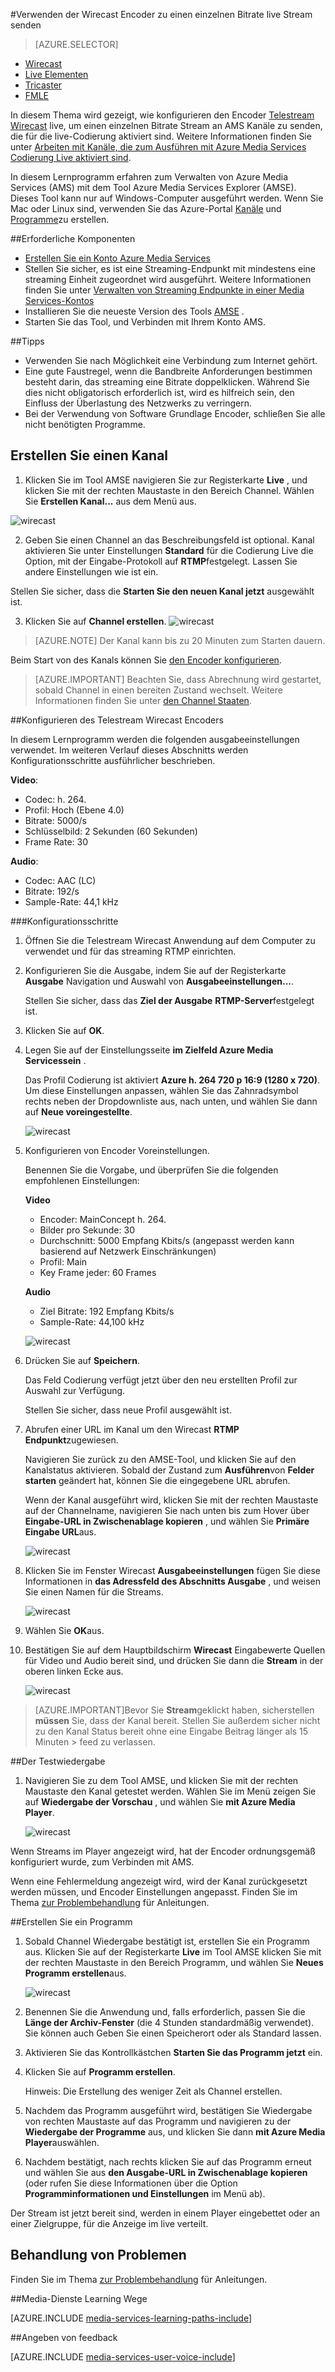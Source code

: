 <properties 
    pageTitle="Konfigurieren den Encoder Telestream Wirecast zum Senden eines einzelnen Bitrate live Streams | Microsoft Azure" 
    description="In diesem Thema wird gezeigt, wie konfigurieren den Encoder Wirecast live, um einen einzelnen Bitrate Stream an AMS Kanäle zu senden, die für die live-Codierung aktiviert sind. " 
    services="media-services" 
    documentationCenter="" 
    authors="Juliako" 
    manager="erikre" 
    editor=""/>

<tags 
    ms.service="media-services" 
    ms.workload="media" 
    ms.tgt_pltfrm="na" 
    ms.devlang="ne" 
    ms.topic="article" 
    ms.date="10/12/2016"
    ms.author="juliako;cenkdin;anilmur"/>

#<a name="use-the-wirecast-encoder-to-send-a-single-bitrate-live-stream"></a>Verwenden der Wirecast Encoder zu einen einzelnen Bitrate live Stream senden

> [AZURE.SELECTOR]
- [Wirecast](media-services-configure-wirecast-live-encoder.md)
- [Live Elementen](media-services-configure-elemental-live-encoder.md)
- [Tricaster](media-services-configure-tricaster-live-encoder.md)
- [FMLE](media-services-configure-fmle-live-encoder.md)

In diesem Thema wird gezeigt, wie konfigurieren den Encoder [Telestream Wirecast](http://www.telestream.net/wirecast/overview.htm) live, um einen einzelnen Bitrate Stream an AMS Kanäle zu senden, die für die live-Codierung aktiviert sind.  Weitere Informationen finden Sie unter [Arbeiten mit Kanäle, die zum Ausführen mit Azure Media Services Codierung Live aktiviert sind](media-services-manage-live-encoder-enabled-channels.md).

In diesem Lernprogramm erfahren zum Verwalten von Azure Media Services (AMS) mit dem Tool Azure Media Services Explorer (AMSE). Dieses Tool kann nur auf Windows-Computer ausgeführt werden. Wenn Sie Mac oder Linux sind, verwenden Sie das Azure-Portal [Kanäle](media-services-portal-creating-live-encoder-enabled-channel.md#create-a-channel) und [Programme](media-services-portal-creating-live-encoder-enabled-channel.md#create-and-manage-a-program)zu erstellen.


##<a name="prerequisites"></a>Erforderliche Komponenten

- [Erstellen Sie ein Konto Azure Media Services](media-services-portal-create-account.md)
- Stellen Sie sicher, es ist eine Streaming-Endpunkt mit mindestens eine streaming Einheit zugeordnet wird ausgeführt. Weitere Informationen finden Sie unter [Verwalten von Streaming Endpunkte in einer Media Services-Kontos](media-services-portal-manage-streaming-endpoints.md)
- Installieren Sie die neueste Version des Tools [AMSE](https://github.com/Azure/Azure-Media-Services-Explorer) .
- Starten Sie das Tool, und Verbinden mit Ihrem Konto AMS.

##<a name="tips"></a>Tipps

- Verwenden Sie nach Möglichkeit eine Verbindung zum Internet gehört.
- Eine gute Faustregel, wenn die Bandbreite Anforderungen bestimmen besteht darin, das streaming eine Bitrate doppelklicken. Während Sie dies nicht obligatorisch erforderlich ist, wird es hilfreich sein, den Einfluss der Überlastung des Netzwerks zu verringern.
- Bei der Verwendung von Software Grundlage Encoder, schließen Sie alle nicht benötigten Programme.


## <a name="create-a-channel"></a>Erstellen Sie einen Kanal

1.  Klicken Sie im Tool AMSE navigieren Sie zur Registerkarte **Live** , und klicken Sie mit der rechten Maustaste in den Bereich Channel. Wählen Sie **Erstellen Kanal...** aus dem Menü aus.

![wirecast](./media/media-services-wirecast-live-encoder/media-services-wirecast1.png)

2. Geben Sie einen Channel an das Beschreibungsfeld ist optional. Kanal aktivieren Sie unter Einstellungen **Standard** für die Codierung Live die Option, mit der Eingabe-Protokoll auf **RTMP**festgelegt. Lassen Sie andere Einstellungen wie ist ein.


Stellen Sie sicher, dass die **Starten Sie den neuen Kanal jetzt** ausgewählt ist.

3. Klicken Sie auf **Channel erstellen**.
![wirecast](./media/media-services-wirecast-live-encoder/media-services-wirecast2.png)

>[AZURE.NOTE] Der Kanal kann bis zu 20 Minuten zum Starten dauern.

Beim Start von des Kanals können Sie [den Encoder konfigurieren](media-services-configure-wirecast-live-encoder.md#configure_wirecast_rtmp).

>[AZURE.IMPORTANT] Beachten Sie, dass Abrechnung wird gestartet, sobald Channel in einen bereiten Zustand wechselt. Weitere Informationen finden Sie unter [den Channel Staaten](media-services-manage-live-encoder-enabled-channels.md#states).

##<a name="a-idconfigurewirecastrtmpaconfigure-the-telestream-wirecast-encoder"></a><a id=configure_wirecast_rtmp></a>Konfigurieren des Telestream Wirecast Encoders

In diesem Lernprogramm werden die folgenden ausgabeeinstellungen verwendet. Im weiteren Verlauf dieses Abschnitts werden Konfigurationsschritte ausführlicher beschrieben. 

**Video**:
 
- Codec: h. 264. 
- Profil: Hoch (Ebene 4.0) 
- Bitrate: 5000/s 
- Schlüsselbild: 2 Sekunden (60 Sekunden) 
- Frame Rate: 30
 
**Audio**:

- Codec: AAC (LC) 
- Bitrate: 192/s 
- Sample-Rate: 44,1 kHz


###<a name="configuration-steps"></a>Konfigurationsschritte

1. Öffnen Sie die Telestream Wirecast Anwendung auf dem Computer zu verwendet und für das streaming RTMP einrichten.
2. Konfigurieren Sie die Ausgabe, indem Sie auf der Registerkarte **Ausgabe** Navigation und Auswahl von **Ausgabeeinstellungen...**.
    
    Stellen Sie sicher, dass das **Ziel der Ausgabe** **RTMP-Server**festgelegt ist.
3. Klicken Sie auf **OK**.
4. Legen Sie auf der Einstellungsseite **im Zielfeld **Azure Media Services**sein** .
 
    Das Profil Codierung ist aktiviert **Azure h. 264 720 p 16:9 (1280 x 720)**. Um diese Einstellungen anpassen, wählen Sie das Zahnradsymbol rechts neben der Dropdownliste aus, nach unten, und wählen Sie dann auf **Neue voreingestellte**.

    ![wirecast](./media/media-services-wirecast-live-encoder/media-services-wirecast3.png)

5. Konfigurieren von Encoder Voreinstellungen.

    Benennen Sie die Vorgabe, und überprüfen Sie die folgenden empfohlenen Einstellungen:

    **Video**
    
    - Encoder: MainConcept h. 264.
    - Bilder pro Sekunde: 30
    - Durchschnitt: 5000 Empfang Kbits/s (angepasst werden kann basierend auf Netzwerk Einschränkungen)
    - Profil: Main
    - Key Frame jeder: 60 Frames

    **Audio**

    - Ziel Bitrate: 192 Empfang Kbits/s
    - Sample-Rate: 44,100 kHz
     
    ![wirecast](./media/media-services-wirecast-live-encoder/media-services-wirecast4.png)

6. Drücken Sie auf **Speichern**.

    Das Feld Codierung verfügt jetzt über den neu erstellten Profil zur Auswahl zur Verfügung. 

    Stellen Sie sicher, dass neue Profil ausgewählt ist.

7. Abrufen einer URL im Kanal um den Wirecast **RTMP Endpunkt**zugewiesen.
    
    Navigieren Sie zurück zu den AMSE-Tool, und klicken Sie auf den Kanalstatus aktivieren. Sobald der Zustand zum **Ausführen**von **Felder starten** geändert hat, können Sie die eingegebene URL abrufen.
      
    Wenn der Kanal ausgeführt wird, klicken Sie mit der rechten Maustaste auf der Channelname, navigieren Sie nach unten bis zum Hover über **Eingabe-URL in Zwischenablage kopieren** , und wählen Sie **Primäre Eingabe URL**aus.  
    
    ![wirecast](./media/media-services-wirecast-live-encoder/media-services-wirecast6.png)

8. Klicken Sie im Fenster Wirecast **Ausgabeeinstellungen** fügen Sie diese Informationen in **das Adressfeld des Abschnitts Ausgabe** , und weisen Sie einen Namen für die Streams. 


    ![wirecast](./media/media-services-wirecast-live-encoder/media-services-wirecast5.png)

9. Wählen Sie **OK**aus.

10. Bestätigen Sie auf dem Hauptbildschirm **Wirecast** Eingabewerte Quellen für Video und Audio bereit sind, und drücken Sie dann die **Stream** in der oberen linken Ecke aus.

    ![wirecast](./media/media-services-wirecast-live-encoder/media-services-wirecast7.png)

>[AZURE.IMPORTANT]Bevor Sie **Stream**geklickt haben, sicherstellen **müssen** Sie, dass der Kanal bereit. 
>Stellen Sie außerdem sicher nicht zu den Kanal Status bereit ohne eine Eingabe Beitrag länger als 15 Minuten > feed zu verlassen.

##<a name="test-playback"></a>Der Testwiedergabe
  
1. Navigieren Sie zu dem Tool AMSE, und klicken Sie mit der rechten Maustaste den Kanal getestet werden. Wählen Sie im Menü zeigen Sie auf **Wiedergabe der Vorschau** , und wählen Sie **mit Azure Media Player**.  

    ![wirecast](./media/media-services-wirecast-live-encoder/media-services-wirecast8.png)

Wenn Streams im Player angezeigt wird, hat der Encoder ordnungsgemäß konfiguriert wurde, zum Verbinden mit AMS. 

Wenn eine Fehlermeldung angezeigt wird, wird der Kanal zurückgesetzt werden müssen, und Encoder Einstellungen angepasst. Finden Sie im Thema [zur Problembehandlung](media-services-troubleshooting-live-streaming.md) für Anleitungen.  

##<a name="create-a-program"></a>Erstellen Sie ein Programm

1. Sobald Channel Wiedergabe bestätigt ist, erstellen Sie ein Programm aus. Klicken Sie auf der Registerkarte **Live** im Tool AMSE klicken Sie mit der rechten Maustaste in den Bereich Programm, und wählen Sie **Neues Programm erstellen**aus.  

    ![wirecast](./media/media-services-wirecast-live-encoder/media-services-wirecast9.png)

2. Benennen Sie die Anwendung und, falls erforderlich, passen Sie die **Länge der Archiv-Fenster** (die 4 Stunden standardmäßig verwendet). Sie können auch Geben Sie einen Speicherort oder als Standard lassen.  
3. Aktivieren Sie das Kontrollkästchen **Starten Sie das Programm jetzt** ein.
4. Klicken Sie auf **Programm erstellen**.  
  
    Hinweis: Die Erstellung des weniger Zeit als Channel erstellen.    
 
5. Nachdem das Programm ausgeführt wird, bestätigen Sie Wiedergabe von rechten Maustaste auf das Programm und navigieren zu der **Wiedergabe der Programme** aus, und klicken Sie dann **mit Azure Media Player**auswählen.  
6. Nachdem bestätigt, nach rechts klicken Sie auf das Programm erneut und wählen Sie aus **den Ausgabe-URL in Zwischenablage kopieren** (oder rufen Sie diese Informationen über die Option **Programminformationen und Einstellungen** im Menü ab). 

Der Stream ist jetzt bereit sind, werden in einem Player eingebettet oder an einer Zielgruppe, für die Anzeige im live verteilt.  


## <a name="troubleshooting"></a>Behandlung von Problemen
 
Finden Sie im Thema [zur Problembehandlung](media-services-troubleshooting-live-streaming.md) für Anleitungen. 

##<a name="media-services-learning-paths"></a>Media-Dienste Learning Wege

[AZURE.INCLUDE [media-services-learning-paths-include](../../includes/media-services-learning-paths-include.md)]

##<a name="provide-feedback"></a>Angeben von feedback

[AZURE.INCLUDE [media-services-user-voice-include](../../includes/media-services-user-voice-include.md)]
